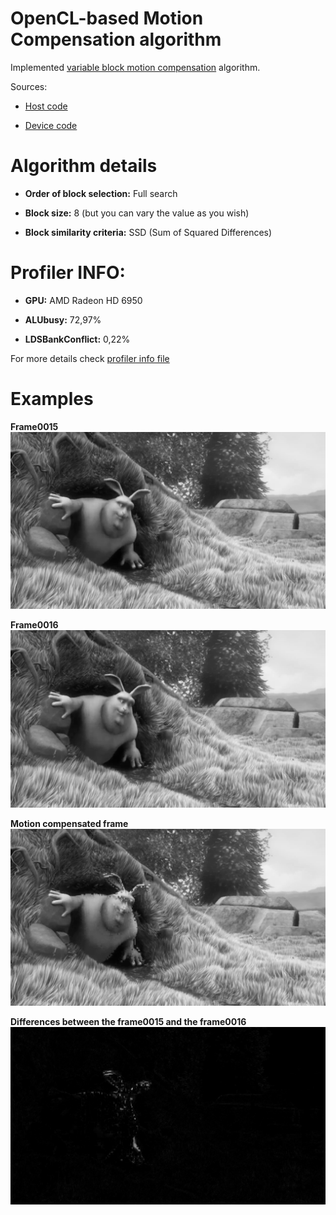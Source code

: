 # OpenCL-based Motion Compensation algorithm

Implemented [variable block motion compensation](https://en.wikipedia.org/wiki/Motion_compensation#Variable_block-size_motion_compensation) algorithm.

Sources:
- [Host code](https://github.com/nafarya/OpenCL-Motion-Compensation/blob/master/testproject/Source.cpp)

- [Device code](https://github.com/nafarya/OpenCL-Motion-Compensation/blob/master/testproject/clfile.cl)

# Algorithm details

- **Order of block selection:** Full search

- **Block size:** 8 (but you can vary the value as you wish)

- **Block similarity criteria:** SSD (Sum of Squared Differences)

# Profiler INFO:

- **GPU:** AMD Radeon HD 6950

- **ALUbusy:** 72,97%

- **LDSBankConflict:** 0,22%

For more details check [profiler info file](CodeXL_Profiler_Feb-22-2018_11-57-37.csv)

# Examples

**Frame0015**
<img src="https://github.com/nafarya/OpenCL-Motion-Compensation/blob/master/examples/frame0015.png">

**Frame0016**
<img src="https://github.com/nafarya/OpenCL-Motion-Compensation/blob/master/examples/frame0016.png">

**Motion compensated frame**
<img src="https://github.com/nafarya/OpenCL-Motion-Compensation/blob/master/examples/compensatedFrame.png">

**Differences between the frame0015 and the frame0016**
<img src="https://github.com/nafarya/OpenCL-Motion-Compensation/blob/master/examples/diff.png">
